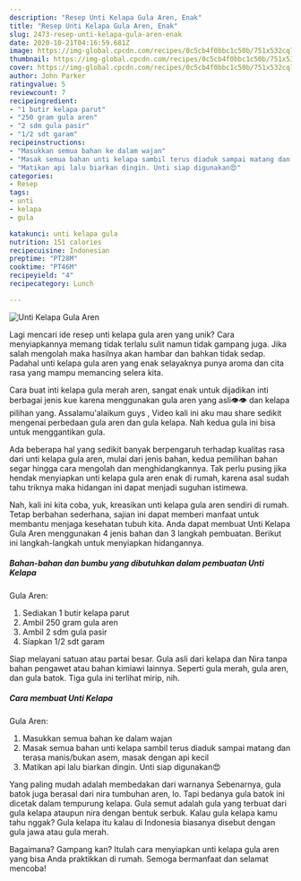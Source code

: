 ```yaml
---
description: "Resep Unti Kelapa Gula Aren, Enak"
title: "Resep Unti Kelapa Gula Aren, Enak"
slug: 2473-resep-unti-kelapa-gula-aren-enak
date: 2020-10-21T04:16:59.681Z
image: https://img-global.cpcdn.com/recipes/0c5cb4f0bbc1c50b/751x532cq70/unti-kelapa-gula-aren-foto-resep-utama.jpg
thumbnail: https://img-global.cpcdn.com/recipes/0c5cb4f0bbc1c50b/751x532cq70/unti-kelapa-gula-aren-foto-resep-utama.jpg
cover: https://img-global.cpcdn.com/recipes/0c5cb4f0bbc1c50b/751x532cq70/unti-kelapa-gula-aren-foto-resep-utama.jpg
author: John Parker
ratingvalue: 5
reviewcount: 7
recipeingredient:
- "1 butir kelapa parut"
- "250 gram gula aren"
- "2 sdm gula pasir"
- "1/2 sdt garam"
recipeinstructions:
- "Masukkan semua bahan ke dalam wajan"
- "Masak semua bahan unti kelapa sambil terus diaduk sampai matang dan terasa manis/bukan asem, masak dengan api kecil"
- "Matikan api lalu biarkan dingin. Unti siap digunakan😍"
categories:
- Resep
tags:
- unti
- kelapa
- gula

katakunci: unti kelapa gula 
nutrition: 151 calories
recipecuisine: Indonesian
preptime: "PT28M"
cooktime: "PT46M"
recipeyield: "4"
recipecategory: Lunch

---
```



![Unti Kelapa
Gula Aren](https://img-global.cpcdn.com/recipes/0c5cb4f0bbc1c50b/751x532cq70/unti-kelapa-gula-aren-foto-resep-utama.jpg)

Lagi mencari ide resep unti kelapa
gula aren yang unik? Cara menyiapkannya memang tidak terlalu sulit namun tidak gampang juga. Jika salah mengolah maka hasilnya akan hambar dan bahkan tidak sedap. Padahal unti kelapa
gula aren yang enak selayaknya punya aroma dan cita rasa yang mampu memancing selera kita.

Cara buat inti kelapa gula merah aren, sangat enak untuk dijadikan inti berbagai jenis kue karena menggunakan gula aren yang asli👁👁 dan kelapa pilihan yang. Assalamu&#39;alaikum guys , Video kali ini aku mau share sedikit mengenai perbedaan gula aren dan gula kelapa. Nah kedua gula ini bisa untuk menggantikan gula.

Ada beberapa hal yang sedikit banyak berpengaruh terhadap kualitas rasa dari unti kelapa
gula aren, mulai dari jenis bahan, kedua pemilihan bahan segar hingga cara mengolah dan menghidangkannya. Tak perlu pusing jika hendak menyiapkan unti kelapa
gula aren enak di rumah, karena asal sudah tahu triknya maka hidangan ini dapat menjadi suguhan istimewa.


Nah, kali ini kita coba, yuk, kreasikan unti kelapa
gula aren sendiri di rumah. Tetap berbahan sederhana, sajian ini dapat memberi manfaat untuk membantu menjaga kesehatan tubuh kita. Anda dapat membuat Unti Kelapa
Gula Aren menggunakan 4 jenis bahan dan 3 langkah pembuatan. Berikut ini langkah-langkah untuk menyiapkan hidangannya.

<!--inarticleads1-->

##### Bahan-bahan dan bumbu yang dibutuhkan dalam pembuatan Unti Kelapa
Gula Aren:

1. Sediakan 1 butir kelapa parut
1. Ambil 250 gram gula aren
1. Ambil 2 sdm gula pasir
1. Siapkan 1/2 sdt garam


Siap melayani satuan atau partai besar. Gula asli dari kelapa dan Nira tanpa bahan pengawet atau bahan kimiawi lainnya. Seperti gula merah, gula aren, dan gula batok. Tiga gula ini terlihat mirip, nih. 

<!--inarticleads2-->

##### Cara membuat Unti Kelapa
Gula Aren:

1. Masukkan semua bahan ke dalam wajan
1. Masak semua bahan unti kelapa sambil terus diaduk sampai matang dan terasa manis/bukan asem, masak dengan api kecil
1. Matikan api lalu biarkan dingin. Unti siap digunakan😍


Yang paling mudah adalah membedakan dari warnanya Sebenarnya, gula batok juga berasal dari nira tumbuhan aren, lo. Tapi bedanya gula batok ini dicetak dalam tempurung kelapa. Gula semut adalah gula yang terbuat dari gula kelapa ataupun nira dengan bentuk serbuk. Kalau gula kelapa kamu tahu nggak? Gula kelapa itu kalau di Indonesia biasanya disebut dengan gula jawa atau gula merah. 

Bagaimana? Gampang kan? Itulah cara menyiapkan unti kelapa
gula aren yang bisa Anda praktikkan di rumah. Semoga bermanfaat dan selamat mencoba!
